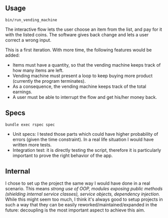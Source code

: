 ## Usage

`bin/run_vending_machine`

The interactive flow lets the user choose an item from the list, and pay for it with the listed coins. The software gives back change and lets a user correct a wrong input.

This is a first iteration. With more time, the following features would be added:
* Items must have a quantity, so that the vending machine keeps track of how many items are left. 
* Vending machine must present a loop to keep buying more product (currently the program terminates).
* As a consequence, the vending machine keeps track of the total earnings.
* A user must be able to interrupt the flow and get his/her money back.

## Specs

`bundle exec rspec spec`

* Unit specs: I tested those parts which could have higher probability of errors (given the time constraint). In a real life situation I would have written more tests.
* Integration test: it is directly testing the script, therefore it is particularly important to prove the right behavior of the app.

## Internal
I chose to set up the project the same way I would have done in a real scenario. This means *strong use of OOP, modules exposing public methods (shielding internal service classes), service objects, dependency injection.* While this might seem too much, I think it's always good to setup projects in such a way that they can be easily reworked/maintained/expanded in the future: decoupling is the most important aspect to achieve this aim.